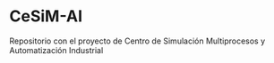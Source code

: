 # CeSiM-AI
Repositorio con el proyecto de Centro de Simulación Multiprocesos y Automatización Industrial
